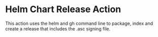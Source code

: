 # Helm Chart Release Action

This action uses the helm and gh command line to package, index and create a release that includes the .asc signing file.
